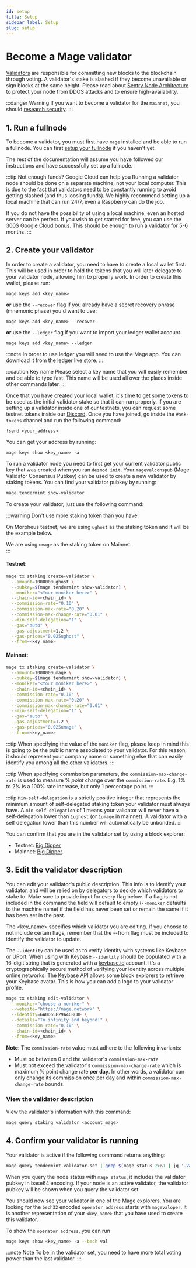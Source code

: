 ```yaml
---
id: setup
title: Setup
sidebar_label: Setup
slug: setup
---
```


# Become a Mage validator
[Validators](01-overview.md) are responsible for committing new blocks to the blockchain through voting. 
A validator's stake is slashed if they become unavailable or sign blocks at the same height. Please read about 
[Sentry Node Architecture](07-validator-faq.md#how-can-validators-protect-themselves-from-denial-of-service-attacks) to protect your node from DDOS attacks and to ensure high-availability.

:::danger Warning
If you want to become a validator for the `mainnet`, you should [research security](../06-mainnet/05-security.md).
:::

## 1. Run a fullnode
To become a validator, you must first have `mage` installed and be able to run a fullnode. You can
first [setup your fullnode](../03-fullnode/01-overview.mdx) if you haven't yet.

The rest of the documentation will assume you have followed our instructions and have successfully set up a fullnode.

:::tip Not enough funds? Google Cloud can help you
Running a validator node should be done on a separate machine, not your local computer. This is due to the fact that
validators need to be constantly running to avoid getting slashed (and thus loosing funds). We highly recommend setting
up a local machine that can run 24/7, even a Raspberry can do the job.

If you do not have the possibility of using a local machine, even an hosted server can be perfect. If you wish to get
started for free, you can use the [300$ Google Cloud bonus](https://cloud.google.com/free/docs/gcp-free-tier). This
should be enough to run a validator for 5-6 months.
:::

## 2. Create your validator
In order to create a validator, you need to have to create a local wallet first. This will be used in order to hold the
tokens that you will later delegate to your validator node, allowing him to properly work. In order to create this
wallet, please run:

```shell
mage keys add <key_name>
```

**or** use the `--recover` flag if you already have a secret recovery phrase (mnemonic phase) you'd want to use:

```shell
mage keys add <key_name> --recover
```

**or** use the `--ledger` flag if you want to import your ledger wallet account.

```shell
mage keys add <key_name> --ledger
```

:::note
In order to use ledger you will need to use the Mage app. You can download it from the ledger live store.
:::

:::caution Key name
Please select a key name that you will easily remember and be able to type fast. This name will be used all over the
places inside other commands later.
:::

Once that you have created your local wallet, it's time to get some tokens to be used as the initial validator stake so
that it can run properly. If you are setting up a validator inside one of our testnets, you can request some testnet
tokens inside our [Discord](https://discord.gg/yxPRGdq). Once you have joined, go inside the `#ask-tokens` channel and
run the following command:

```
!send <your_address>
```

You can get your address by running:

```shell
mage keys show <key_name> -a
```

To run a validator node you need to first get your current validator public key that was created when you
ran `desmod init`. Your `magevalconspub` (Mage Validator Consensus Pubkey) can be used to create a new validator by
staking tokens. You can find your validator pubkey by running:

```bash
mage tendermint show-validator
```

To create your validator, just use the following command:

:::warning Don't use more staking token than you have!

On Morpheus testnet, we are using `ughost` as the staking token and it will be the example below.

We are using `umage` as the staking token on Mainnet.  
:::

#### Testnet: 
```bash
mage tx staking create-validator \
  --amount=1000000ughost \
  --pubkey=$(mage tendermint show-validator) \
  --moniker="<Your moniker here>" \
  --chain-id=<chain_id> \
  --commission-rate="0.10" \
  --commission-max-rate="0.20" \
  --commission-max-change-rate="0.01" \
  --min-self-delegation="1" \
  --gas="auto" \
  --gas-adjustment=1.2 \
  --gas-prices="0.025ughost" \
  --from=<key_name>
```

#### Mainnet:
```bash
mage tx staking create-validator \
  --amount=1000000umage \
  --pubkey=$(mage tendermint show-validator) \
  --moniker="<Your moniker here>" \
  --chain-id=<chain_id> \
  --commission-rate="0.10" \
  --commission-max-rate="0.20" \
  --commission-max-change-rate="0.01" \
  --min-self-delegation="1" \
  --gas="auto" \
  --gas-adjustment=1.2 \
  --gas-prices="0.025umage" \
  --from=<key_name>
```

:::tip
When specifying the value of the `moniker` flag, please keep in mind this is going to be the public name associated to your validator. For this reason, it should represent your company name or something else that can easily identify you among all the other validators.
:::

:::tip
When specifying commission parameters, the `commission-max-change-rate` is used to measure % _point_ change over the `commission-rate`. E.g. 1% to 2% is a 100% rate increase, but only 1 percentage point.
:::

:::tip
`Min-self-delegation` is a strictly positive integer that represents the minimum amount of self-delegated staking token your validator must always have. A `min-self-delegation` of 1 means your validator will never have a self-delegation lower than `1ughost` (or `1umage` in mainnet). A validator with a self delegation lower than this number will automatically be unbonded.
:::

You can confirm that you are in the validator set by using a block explorer:
- Testnet:  [Big Dipper](https://morpheus.mage.network)
- Mainnet: [Big Dipper](https://explorer.mage.network).

## 3. Edit the validator description
You can edit your validator's public description. This info is to identify your validator, and will be relied on by delegators to decide which validators to stake to. Make sure to provide input for every flag below. If a flag is not included in the command the field will default to empty (`--moniker` defaults to the machine name) if the field has never been set or remain the same if it has been set in the past.

The <key_name> specifies which validator you are editing. If you choose to not include certain flags, remember that the --from flag must be included to identify the validator to update.

The `--identity` can be used as to verify identity with systems like Keybase or UPort. When using with Keybase `--identity` should be populated with a 16-digit string that is generated with a [keybase.io](https://keybase.io) account. It's a cryptographically secure method of verifying your identity across multiple online networks. The Keybase API allows some block explorers to retrieve your Keybase avatar. This is how you can add a logo to your validator profile.

```bash
mage tx staking edit-validator \
  --moniker="choose a moniker" \
  --website="https://mage.network" \
  --identity=6A0D65E29A4CBC8E \
  --details="To infinity and beyond!" \
  --commission-rate="0.10" \
  --chain-id=<chain_id> \
  --from=<key_name>
```

__Note__: The `commission-rate` value must adhere to the following invariants:

- Must be between 0 and the validator's `commission-max-rate`
- Must not exceed the validator's `commission-max-change-rate` which is maximum
  % point change rate **per day**. In other words, a validator can only change
  its commission once per day and within `commission-max-change-rate` bounds.

### View the validator description
View the validator's information with this command:

```bash
mage query staking validator <account_mage>
```

## 4. Confirm your validator is running
Your validator is active if the following command returns anything:

```bash
mage query tendermint-validator-set | grep $(mage status 2>&1 | jq '.ValidatorInfo.PubKey.value')
```

When you query the node status with `mage status`, it includes the validator pubkey in base64 encoding. If your node is an active validator, the validator pubkey will be shown when you query the validator set.

You should now see your validator in one of the Mage explorers. You are looking for the `bech32` encoded `operator address` starts with `magevaloper`. It is another representation of your `<key_name>` that you have used to create this validator.

To show the `operator address`, you can run

```bash
mage keys show <key_name> -a --bech val
```

:::note Note 
To be in the validator set, you need to have more total voting power than the last validator.
:::

